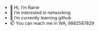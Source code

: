- 👋 Hi, I’m Raine
- 👀 I’m interested in networking
- 🌱 I’m currently learning github
- 📫 You can reach me in WA, 9882587829

<!---
lgregorio21/lgregorio21 is a ✨ special ✨ repository because its `README.md` (this file) appears on your GitHub profile.
You can click the Preview link to take a look at your changes.
--->
